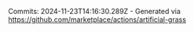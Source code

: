 Commits: 2024-11-23T14:16:30.289Z - Generated via https://github.com/marketplace/actions/artificial-grass
<br>
